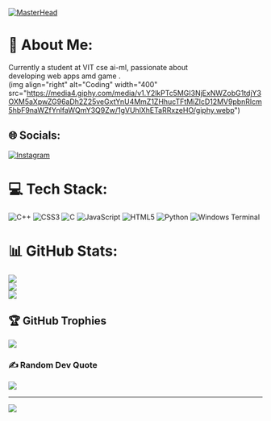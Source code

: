 [![MasterHead](https://i.pinimg.com/originals/66/6a/f3/666af3d8aa0d3896b00df4815441bd86.gif)](https://www.youtube.com/@gamingvirat1362)

# 💫 About Me:
Currently a student at VIT cse ai-ml, passionate about <br>developing web apps amd game .<br> 
(img align="right" alt="Coding" width="400" src="https://media4.giphy.com/media/v1.Y2lkPTc5MGI3NjExNWZobG1tdjY3OXM5aXpwZG96aDh2Z25veGxtYnU4MmZ1ZHhucTFtMiZlcD12MV9pbnRlcm5hbF9naWZfYnlfaWQmY3Q9Zw/1gVUhlXhETaRRxzeHO/giphy.webp")

## 🌐 Socials:
[![Instagram](https://img.shields.io/badge/Instagram-%23E4405F.svg?logo=Instagram&logoColor=white)](https://instagram.com/_virat_nigam_18) 

# 💻 Tech Stack:
![C++](https://img.shields.io/badge/c++-%2300599C.svg?style=for-the-badge&logo=c%2B%2B&logoColor=white) ![CSS3](https://img.shields.io/badge/css3-%231572B6.svg?style=for-the-badge&logo=css3&logoColor=white) ![C](https://img.shields.io/badge/c-%2300599C.svg?style=for-the-badge&logo=c&logoColor=white) ![JavaScript](https://img.shields.io/badge/javascript-%23323330.svg?style=for-the-badge&logo=javascript&logoColor=%23F7DF1E) ![HTML5](https://img.shields.io/badge/html5-%23E34F26.svg?style=for-the-badge&logo=html5&logoColor=white) ![Python](https://img.shields.io/badge/python-3670A0?style=for-the-badge&logo=python&logoColor=ffdd54) ![Windows Terminal](https://img.shields.io/badge/Windows%20Terminal-%234D4D4D.svg?style=for-the-badge&logo=windows-terminal&logoColor=white)
# 📊 GitHub Stats:
![](https://github-readme-stats.vercel.app/api?username=viratnigam18&theme=dark&hide_border=false&include_all_commits=true&count_private=false)<br/>
![](https://github-readme-streak-stats.herokuapp.com/?user=viratnigam18&theme=dark&hide_border=false)<br/>
![](https://github-readme-stats.vercel.app/api/top-langs/?username=viratnigam18&theme=dark&hide_border=false&include_all_commits=true&count_private=false&layout=compact)

## 🏆 GitHub Trophies
![](https://github-profile-trophy.vercel.app/?username=viratnigam18&theme=radical&no-frame=true&no-bg=true&margin-w=4)

### ✍️ Random Dev Quote
![](https://quotes-github-readme.vercel.app/api?type=horizontal&theme=radical)

---
[![](https://visitcount.itsvg.in/api?id=viratnigam18&icon=0&color=0)](https://visitcount.itsvg.in)

<!-- Proudly created with GPRM ( https://gprm.itsvg.in ) -->
